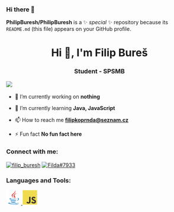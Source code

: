 ### Hi there 👋


**PhilipBuresh/PhilipBuresh** is a ✨ _special_ ✨ repository because its `README.md` (this file) appears on your GitHub profile.

<h1 align="center">Hi 👋, I'm Filip Bureš</h1>
<h3 align="center">Student - SPSMB</h3>

![](https://user-images.githubusercontent.com/114904886/193530405-bc3ea13b-579a-40da-88f5-602836b87deb.gif)

- 🔭 I’m currently working on **nothing**

- 🌱 I’m currently learning **Java, JavaScript**

- 📫 How to reach me **filipkoprnda@seznam.cz**

- ⚡ Fun fact **No fun fact here**

<h3 align="left">Connect with me:</h3>
<p align="left">
<a href="https://instagram.com/filip_buresh" target="blank"><img align="center" src="https://raw.githubusercontent.com/rahuldkjain/github-profile-readme-generator/master/src/images/icons/Social/instagram.svg" alt="filip_buresh" height="30" width="40" /></a>
<a href="https://discord.gg/Filda#7933" target="blank"><img align="center" src="https://raw.githubusercontent.com/rahuldkjain/github-profile-readme-generator/master/src/images/icons/Social/discord.svg" alt="Filda#7933" height="30" width="40" /></a>
</p>

<h3 align="left">Languages and Tools:</h3>
<p align="left"> <a href="https://www.java.com" target="_blank" rel="noreferrer"> <img src="https://raw.githubusercontent.com/devicons/devicon/master/icons/java/java-original.svg" alt="java" width="40" height="40"/> </a> <a href="https://developer.mozilla.org/en-US/docs/Web/JavaScript" target="_blank" rel="noreferrer"> <img src="https://raw.githubusercontent.com/devicons/devicon/master/icons/javascript/javascript-original.svg" alt="javascript" width="40" height="40"/> </a> </p>

